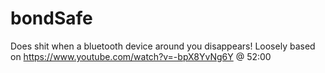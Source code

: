 # bondSafe

Does shit when a bluetooth device around you disappears!
Loosely based on https://www.youtube.com/watch?v=-bpX8YvNg6Y @ 52:00
